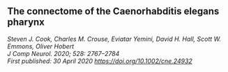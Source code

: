 ## The connectome of the Caenorhabditis elegans pharynx 
 
_Steven J. Cook, Charles M. Crouse, Eviatar Yemini, David H. Hall, Scott W. Emmons, Oliver Hobert_ <br>
_J Comp Neurol. 2020; 528: 2767–2784_ <br>
_First published: 30 April 2020   https://doi.org/10.1002/cne.24932_
